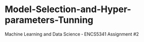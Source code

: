 # Model-Selection-and-Hyper-parameters-Tunning
Machine Learning and Data Science ‐ ENCS5341 Assignment #2
